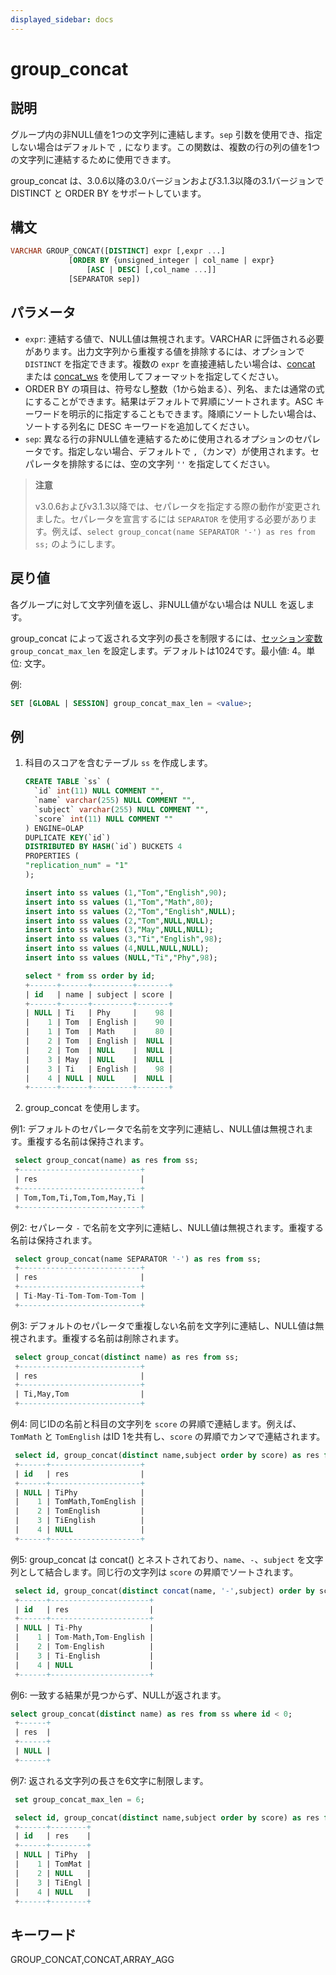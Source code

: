 ```yaml
---
displayed_sidebar: docs
---
```


# group_concat

## 説明

グループ内の非NULL値を1つの文字列に連結します。`sep` 引数を使用でき、指定しない場合はデフォルトで `,` になります。この関数は、複数の行の列の値を1つの文字列に連結するために使用できます。

group_concat は、3.0.6以降の3.0バージョンおよび3.1.3以降の3.1バージョンで DISTINCT と ORDER BY をサポートしています。

## 構文

```SQL
VARCHAR GROUP_CONCAT([DISTINCT] expr [,expr ...]
             [ORDER BY {unsigned_integer | col_name | expr}
                 [ASC | DESC] [,col_name ...]]
             [SEPARATOR sep])
```

## パラメータ

- `expr`: 連結する値で、NULL値は無視されます。VARCHAR に評価される必要があります。出力文字列から重複する値を排除するには、オプションで `DISTINCT` を指定できます。複数の `expr` を直接連結したい場合は、[concat](../string-functions/concat.md) または [concat_ws](../string-functions/concat_ws.md) を使用してフォーマットを指定してください。
- ORDER BY の項目は、符号なし整数（1から始まる）、列名、または通常の式にすることができます。結果はデフォルトで昇順にソートされます。ASC キーワードを明示的に指定することもできます。降順にソートしたい場合は、ソートする列名に DESC キーワードを追加してください。
- `sep`: 異なる行の非NULL値を連結するために使用されるオプションのセパレータです。指定しない場合、デフォルトで `,`（カンマ）が使用されます。セパレータを排除するには、空の文字列 `''` を指定してください。

> **注意**
>
> v3.0.6およびv3.1.3以降では、セパレータを指定する際の動作が変更されました。セパレータを宣言するには `SEPARATOR` を使用する必要があります。例えば、`select group_concat(name SEPARATOR '-') as res from ss;` のようにします。

## 戻り値

各グループに対して文字列値を返し、非NULL値がない場合は NULL を返します。

group_concat によって返される文字列の長さを制限するには、[セッション変数](../../System_variable.md) `group_concat_max_len` を設定します。デフォルトは1024です。最小値: 4。単位: 文字。

例:

```sql
SET [GLOBAL | SESSION] group_concat_max_len = <value>;
```

## 例

1. 科目のスコアを含むテーブル `ss` を作成します。

   ```sql
   CREATE TABLE `ss` (
     `id` int(11) NULL COMMENT "",
     `name` varchar(255) NULL COMMENT "",
     `subject` varchar(255) NULL COMMENT "",
     `score` int(11) NULL COMMENT ""
   ) ENGINE=OLAP
   DUPLICATE KEY(`id`)
   DISTRIBUTED BY HASH(`id`) BUCKETS 4
   PROPERTIES (
   "replication_num" = "1"
   );

   insert into ss values (1,"Tom","English",90);
   insert into ss values (1,"Tom","Math",80);
   insert into ss values (2,"Tom","English",NULL);
   insert into ss values (2,"Tom",NULL,NULL);
   insert into ss values (3,"May",NULL,NULL);
   insert into ss values (3,"Ti","English",98);
   insert into ss values (4,NULL,NULL,NULL);
   insert into ss values (NULL,"Ti","Phy",98);

   select * from ss order by id;
   +------+------+---------+-------+
   | id   | name | subject | score |
   +------+------+---------+-------+
   | NULL | Ti   | Phy     |    98 |
   |    1 | Tom  | English |    90 |
   |    1 | Tom  | Math    |    80 |
   |    2 | Tom  | English |  NULL |
   |    2 | Tom  | NULL    |  NULL |
   |    3 | May  | NULL    |  NULL |
   |    3 | Ti   | English |    98 |
   |    4 | NULL | NULL    |  NULL |
   +------+------+---------+-------+
   ```

2. group_concat を使用します。

  例1: デフォルトのセパレータで名前を文字列に連結し、NULL値は無視されます。重複する名前は保持されます。

  ```sql
   select group_concat(name) as res from ss;
   +---------------------------+
   | res                       |
   +---------------------------+
   | Tom,Tom,Ti,Tom,Tom,May,Ti |
   +---------------------------+
  ```

  例2: セパレータ `-` で名前を文字列に連結し、NULL値は無視されます。重複する名前は保持されます。

  ```sql
   select group_concat(name SEPARATOR '-') as res from ss;
   +---------------------------+
   | res                       |
   +---------------------------+
   | Ti-May-Ti-Tom-Tom-Tom-Tom |
   +---------------------------+
  ```

  例3: デフォルトのセパレータで重複しない名前を文字列に連結し、NULL値は無視されます。重複する名前は削除されます。

  ```sql
   select group_concat(distinct name) as res from ss;
   +---------------------------+
   | res                       |
   +---------------------------+
   | Ti,May,Tom                |
   +---------------------------+
  ```

  例4: 同じIDの名前と科目の文字列を `score` の昇順で連結します。例えば、`TomMath` と `TomEnglish` はID 1を共有し、`score` の昇順でカンマで連結されます。

  ```sql
   select id, group_concat(distinct name,subject order by score) as res from ss group by id order by id;
   +------+--------------------+
   | id   | res                |
   +------+--------------------+
   | NULL | TiPhy              |
   |    1 | TomMath,TomEnglish |
   |    2 | TomEnglish         |
   |    3 | TiEnglish          |
   |    4 | NULL               |
   +------+--------------------+
   ```

  例5: group_concat は concat() とネストされており、`name`、`-`、`subject` を文字列として結合します。同じ行の文字列は `score` の昇順でソートされます。

  ```sql
   select id, group_concat(distinct concat(name, '-',subject) order by score) as res from ss group by id order by id;
   +------+----------------------+
   | id   | res                  |
   +------+----------------------+
   | NULL | Ti-Phy               |
   |    1 | Tom-Math,Tom-English |
   |    2 | Tom-English          |
   |    3 | Ti-English           |
   |    4 | NULL                 |
   +------+----------------------+
   ```

  例6: 一致する結果が見つからず、NULLが返されます。

  ```sql
  select group_concat(distinct name) as res from ss where id < 0;
   +------+
   | res  |
   +------+
   | NULL |
   +------+
   ```

  例7: 返される文字列の長さを6文字に制限します。

  ```sql
   set group_concat_max_len = 6;

   select id, group_concat(distinct name,subject order by score) as res from ss group by id order by id;
   +------+--------+
   | id   | res    |
   +------+--------+
   | NULL | TiPhy  |
   |    1 | TomMat |
   |    2 | NULL   |
   |    3 | TiEngl |
   |    4 | NULL   |
   +------+--------+
   ```

## キーワード

GROUP_CONCAT,CONCAT,ARRAY_AGG